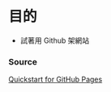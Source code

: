 # 目的

- 試著用 Github 架網站

### Source
[Quickstart for GitHub Pages](https://docs.github.com/en/pages/quickstart)

